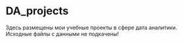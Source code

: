 # DA_projects
Здесь размещены мои учебные проекты в сфере дата аналитики.
Исходные файлы с данными не подкачены!
